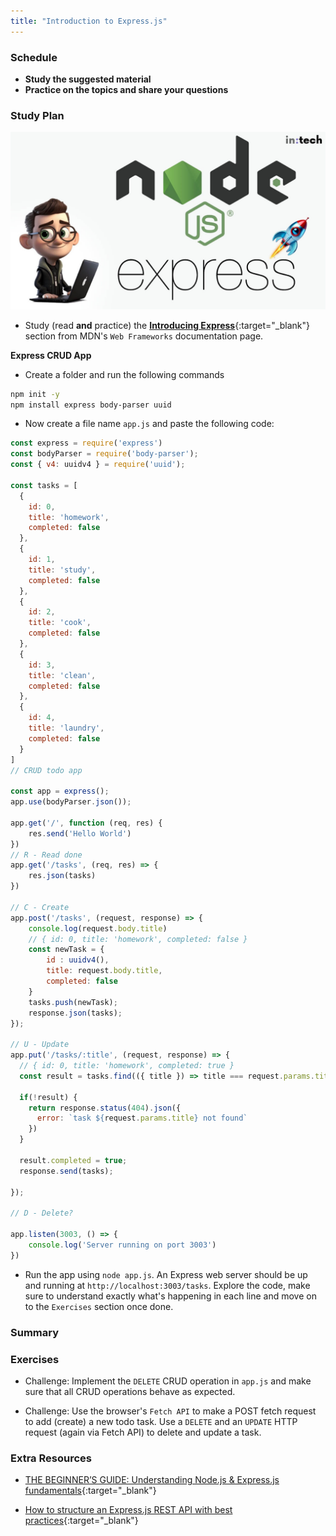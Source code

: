 ```yaml
---
title: "Introduction to Express.js"
---
```


### Schedule

  - **Study the suggested material**
  - **Practice on the topics and share your questions**

### Study Plan

  ![](./assets/express.jpg)

  - Study (read **and** practice) the [**Introducing Express**](https://developer.mozilla.org/en-US/docs/Learn_web_development/Extensions/Server-side/Express_Nodejs/Introduction#introducing_express){:target="_blank"} section from MDN's `Web Frameworks` documentation page.

  **Express CRUD App**

  - Create a folder and run the following commands

  ```bash
  npm init -y
  npm install express body-parser uuid
  ```

  - Now create a file name `app.js` and paste the following code:

  ```js
  const express = require('express')
  const bodyParser = require('body-parser');
  const { v4: uuidv4 } = require('uuid');

  const tasks = [
    { 
      id: 0, 
      title: 'homework', 
      completed: false 
    }, 
    { 
      id: 1, 
      title: 'study', 
      completed: false 
    }, 
    { 
      id: 2, 
      title: 'cook', 
      completed: false 
    }, 
    { 
      id: 3,
      title: 'clean',
      completed: false 
    },
    { 
      id: 4, 
      title: 'laundry', 
      completed: false 
    }
  ]
  // CRUD todo app 

  const app = express();
  app.use(bodyParser.json());

  app.get('/', function (req, res) {
      res.send('Hello World')
  })
  // R - Read done
  app.get('/tasks', (req, res) => {
      res.json(tasks)
  })

  // C - Create 
  app.post('/tasks', (request, response) => {
      console.log(request.body.title)
      // { id: 0, title: 'homework', completed: false }
      const newTask = {
          id : uuidv4(),
          title: request.body.title,
          completed: false
      }
      tasks.push(newTask);
      response.json(tasks);
  });

  // U - Update
  app.put('/tasks/:title', (request, response) => {
    // { id: 0, title: 'homework', completed: true }
    const result = tasks.find(({ title }) => title === request.params.title );

    if(!result) {
      return response.status(404).json({ 
        error: `task ${request.params.title} not found`
      }) 
    }

    result.completed = true;
    response.send(tasks);

  });

  // D - Delete?

  app.listen(3003, () => {
      console.log('Server running on port 3003')
  })
  ```

  - Run the app using `node app.js`. An Express web server should be up and running at `http://localhost:3003/tasks`. Explore the code, make sure to understand exactly what's happening in each line and move on to the `Exercises` section once done.

### Summary

### Exercises

  - Challenge: Implement the `DELETE` CRUD operation in `app.js` and make sure that all CRUD operations behave as expected.

  - Challenge: Use the browser's `Fetch API` to make a POST fetch request to add (create) a new todo task. Use a `DELETE` and an `UPDATE` HTTP request (again via Fetch API) to delete and update a task.

### Extra Resources

  - [THE BEGINNER’S GUIDE: Understanding Node.js & Express.js fundamentals](https://medium.com/@LindaVivah/the-beginners-guide-understanding-node-js-express-js-fundamentals-e15493462be1){:target="_blank"}

  - [How to structure an Express.js REST API with best practices](https://blog.treblle.com/egergr/){:target="_blank"}